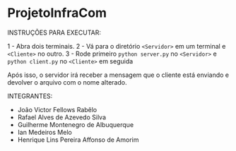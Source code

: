 # ProjetoInfraCom

INSTRUÇÕES PARA EXECUTAR:

1 - Abra dois terminais.
2 - Vá para o diretório `<Servidor>` em um terminal e `<Cliente>` no outro.
3 - Rode primeiro `python server.py` no `<Servidor>` e `python client.py` no `<Cliente>` em seguida

Após isso, o servidor irá receber a mensagem que o cliente está enviando e devolver o arquivo com o nome alterado.


INTEGRANTES:

- João Victor Fellows Rabêlo
- Rafael Alves de Azevedo Silva
- Guilherme Montenegro de Albuquerque
- Ian Medeiros Melo
- Henrique Lins Pereira Affonso de Amorim

